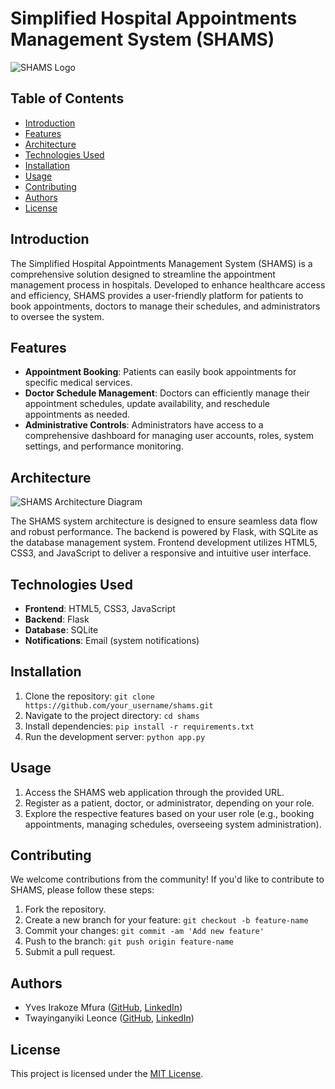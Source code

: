 # Simplified Hospital Appointments Management System (SHAMS)

![SHAMS Logo](link_to_logo)

## Table of Contents

- [Introduction](#introduction)
- [Features](#features)
- [Architecture](#architecture)
- [Technologies Used](#technologies-used)
- [Installation](#installation)
- [Usage](#usage)
- [Contributing](#contributing)
- [Authors](#authors)
- [License](#license)

## Introduction

The Simplified Hospital Appointments Management System (SHAMS) is a comprehensive solution designed to streamline the appointment management process in hospitals. Developed to enhance healthcare access and efficiency, SHAMS provides a user-friendly platform for patients to book appointments, doctors to manage their schedules, and administrators to oversee the system.

## Features

- **Appointment Booking**: Patients can easily book appointments for specific medical services.
- **Doctor Schedule Management**: Doctors can efficiently manage their appointment schedules, update availability, and reschedule appointments as needed.
- **Administrative Controls**: Administrators have access to a comprehensive dashboard for managing user accounts, roles, system settings, and performance monitoring.

## Architecture

![SHAMS Architecture Diagram](link_to_architecture_diagram)

The SHAMS system architecture is designed to ensure seamless data flow and robust performance. The backend is powered by Flask, with SQLite as the database management system. Frontend development utilizes HTML5, CSS3, and JavaScript to deliver a responsive and intuitive user interface.

## Technologies Used

- **Frontend**: HTML5, CSS3, JavaScript
- **Backend**: Flask
- **Database**: SQLite
- **Notifications**: Email (system notifications)

## Installation

1. Clone the repository: `git clone https://github.com/your_username/shams.git`
2. Navigate to the project directory: `cd shams`
3. Install dependencies: `pip install -r requirements.txt`
4. Run the development server: `python app.py`

## Usage

1. Access the SHAMS web application through the provided URL.
2. Register as a patient, doctor, or administrator, depending on your role.
3. Explore the respective features based on your user role (e.g., booking appointments, managing schedules, overseeing system administration).

## Contributing

We welcome contributions from the community! If you'd like to contribute to SHAMS, please follow these steps:

1. Fork the repository.
2. Create a new branch for your feature: `git checkout -b feature-name`
3. Commit your changes: `git commit -am 'Add new feature'`
4. Push to the branch: `git push origin feature-name`
5. Submit a pull request.

## Authors

- Yves Irakoze Mfura ([GitHub](link_to_yves_github), [LinkedIn](link_to_yves_linkedin))
- Twayinganyiki Leonce ([GitHub](link_to_leonce_github), [LinkedIn](link_to_leonce_linkedin))

## License

This project is licensed under the [MIT License](link_to_license).
